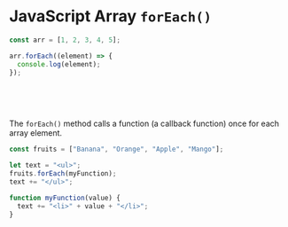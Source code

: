 # JavaScript Array `forEach()`

```js
const arr = [1, 2, 3, 4, 5];

arr.forEach((element) => {
  console.log(element);
});
```

&nbsp;

&nbsp;

The `forEach()` method calls a function (a callback function) once for each array element.

```js
const fruits = ["Banana", "Orange", "Apple", "Mango"];

let text = "<ul>";
fruits.forEach(myFunction);
text += "</ul>";

function myFunction(value) {
  text += "<li>" + value + "</li>";
}
```

&nbsp;
&nbsp;
&nbsp;
